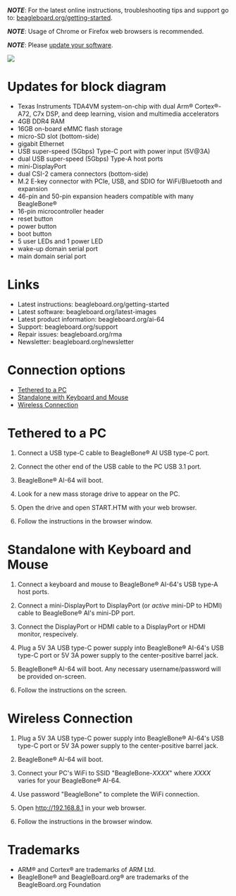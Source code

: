 _**NOTE**_: For the latest online instructions, troubleshooting tips and support go to: [beagleboard.org/getting-started](https://beagleboard.org/getting-started).

_**NOTE**_: Usage of Chrome or Firefox web browsers is recommended.

_**NOTE**_: Please [update your software](https://beagleboard.org/update-ai64).

![](images/getting-started-image.png)

# Updates for block diagram
* Texas Instruments TDA4VM system-on-chip with dual Arm® Cortex®-A72, C7x DSP, and deep learning, vision and multimedia accelerators
* 4GB DDR4 RAM
* 16GB on-board eMMC flash storage
* micro-SD slot (bottom-side)
* gigabit Ethernet
* USB super-speed (5Gbps) Type-C port with power input (5V@3A)
* dual USB super-speed (5Gbps) Type-A host ports
* mini-DisplayPort
* dual CSI-2 camera connectors (bottom-side)
* M.2 E-key connector with PCIe, USB, and SDIO for WiFi/Bluetooth and expansion
* 46-pin and 50-pin expansion headers compatible with many BeagleBone®
* 16-pin microcontroller header
* reset button
* power button
* boot button
* 5 user LEDs and 1 power LED
* wake-up domain serial port
* main domain serial port

# Links
* Latest instructions: beagleboard.org/getting-started
* Latest software: beagleboard.org/latest-images
* Latest product information: beagleboard.org/ai-64
* Support: beagleboard.org/support
* Repair issues: beagleboard.org/rma
* Newsletter: beagleboard.org/newsletter

# Connection options
* [Tethered to a PC](#tethered-to-a-pc)
* [Standalone with Keyboard and Mouse](#standalone-with-keyboard-and-mouse)
* [Wireless Connection](#wireless-connection)

# Tethered to a PC

1. Connect a USB type-C cable to BeagleBone® AI USB type-C port.

2. Connect the other end of the USB cable to the PC USB 3.1 port.

3. BeagleBone® AI-64 will boot.

4. Look for a new mass storage drive to appear on the PC.

5. Open the drive and open START.HTM with your web browser.

6. Follow the instructions in the browser window.


# Standalone with Keyboard and Mouse

1. Connect a keyboard and mouse to BeagleBone® AI-64's USB type-A host ports.

2. Connect a mini-DisplayPort to DisplayPort (or *active* mini-DP to HDMI) cable to BeagleBone® AI's mini-DP port.

3. Connect the DisplayPort or HDMI cable to a DisplayPort or HDMI monitor, respecively.

4. Plug a 5V 3A USB type-C power supply into BeagleBone® AI-64's USB type-C port or 5V 3A power supply to the center-positive barrel jack.

5. BeagleBone® AI-64 will boot. Any necessary username/password will be provided on-screen.

6. Follow the instructions on the screen.
 

# Wireless Connection

1. Plug a 5V 3A USB type-C power supply into BeagleBone® AI-64's USB type-C port or 5V 3A power supply to the center-positive barrel jack.

2. BeagleBone® AI-64 will boot.

3. Connect your PC's WiFi to SSID "BeagleBone-_XXXX_" where _XXXX_ varies for your BeagleBone® AI-64.

4. Use password "BeagleBone" to complete the WiFi connection.

5. Open http://192.168.8.1 in your web browser.

6. Follow the instructions in the browser window.


# Trademarks
* ARM® and Cortex® are trademarks of ARM Ltd.
* BeagleBone® and BeagleBoard.org® are trademarks of the BeagleBoard.org Foundation
